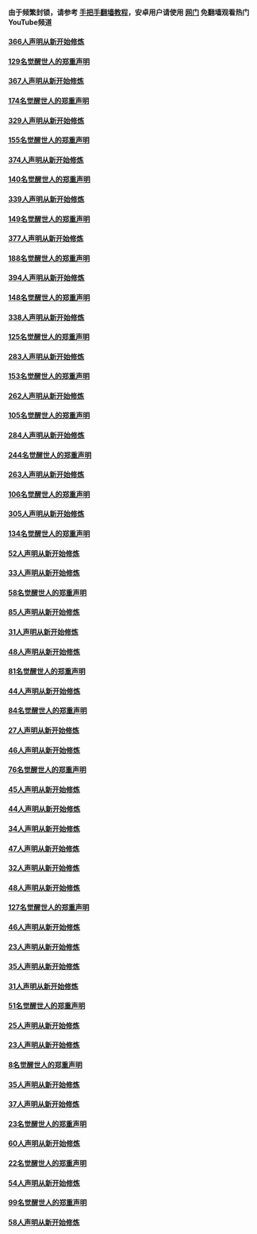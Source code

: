 #### 由于频繁封锁，请参考 [手把手翻墙教程](https://github.com/gfw-breaker/guides/wiki/)，安卓用户请使用 [网门](https://github.com/gfw-breaker/nogfw/blob/master/dl.md?t=06102101) 免翻墙观看热门YouTube频道 

#### [366人声明从新开始修炼](../pages/91/426737.md?t=06102101) 

#### [129名觉醒世人的郑重声明](../pages/91/426736.md?t=06102101) 

#### [367人声明从新开始修炼](../pages/91/426421.md?t=06102101) 

#### [174名觉醒世人的郑重声明](../pages/91/426420.md?t=06102101) 

#### [329人声明从新开始修炼](../pages/91/426139.md?t=06102101) 

#### [155名觉醒世人的郑重声明](../pages/91/426138.md?t=06102101) 

#### [374人声明从新开始修炼](../pages/91/425811.md?t=06102101) 

#### [140名觉醒世人的郑重声明](../pages/91/425810.md?t=06102101) 

#### [339人声明从新开始修炼](../pages/91/425690.md?t=06102101) 

#### [149名觉醒世人的郑重声明](../pages/91/425689.md?t=06102101) 

#### [377人声明从新开始修炼](../pages/91/424867.md?t=06102101) 

#### [188名觉醒世人的郑重声明](../pages/91/424866.md?t=06102101) 

#### [394人声明从新开始修炼](../pages/91/423914.md?t=06102101) 

#### [148名觉醒世人的郑重声明](../pages/91/423913.md?t=06102101) 

#### [338人声明从新开始修炼](../pages/91/423540.md?t=06102101) 

#### [125名觉醒世人的郑重声明](../pages/91/423539.md?t=06102101) 

#### [283人声明从新开始修炼](../pages/91/423296.md?t=06102101) 

#### [153名觉醒世人的郑重声明](../pages/91/423295.md?t=06102101) 

#### [262人声明从新开始修炼](../pages/91/423004.md?t=06102101) 

#### [105名觉醒世人的郑重声明](../pages/91/423003.md?t=06102101) 

#### [284人声明从新开始修炼](../pages/91/422707.md?t=06102101) 

#### [244名觉醒世人的郑重声明](../pages/91/422706.md?t=06102101) 

#### [263人声明从新开始修炼](../pages/91/422553.md?t=06102101) 

#### [106名觉醒世人的郑重声明](../pages/91/422552.md?t=06102101) 

#### [305人声明从新开始修炼](../pages/91/422153.md?t=06102101) 

#### [134名觉醒世人的郑重声明](../pages/91/422152.md?t=06102101) 

#### [52人声明从新开始修炼](../pages/91/421846.md?t=06102101) 

#### [33人声明从新开始修炼](../pages/91/421804.md?t=06102101) 

#### [58名觉醒世人的郑重声明](../pages/91/421845.md?t=06102101) 

#### [85人声明从新开始修炼](../pages/91/421769.md?t=06102101) 

#### [31人声明从新开始修炼](../pages/91/421763.md?t=06102101) 

#### [48人声明从新开始修炼](../pages/91/421605.md?t=06102101) 

#### [81名觉醒世人的郑重声明](../pages/91/421656.md?t=06102101) 

#### [44人声明从新开始修炼](../pages/91/421544.md?t=06102101) 

#### [84名觉醒世人的郑重声明](../pages/91/421543.md?t=06102101) 

#### [27人声明从新开始修炼](../pages/91/421465.md?t=06102101) 

#### [46人声明从新开始修炼](../pages/91/421454.md?t=06102101) 

#### [76名觉醒世人的郑重声明](../pages/91/421453.md?t=06102101) 

#### [45人声明从新开始修炼](../pages/91/421452.md?t=06102101) 

#### [44人声明从新开始修炼](../pages/91/421422.md?t=06102101) 

#### [34人声明从新开始修炼](../pages/91/421322.md?t=06102101) 

#### [47人声明从新开始修炼](../pages/91/421264.md?t=06102101) 

#### [32人声明从新开始修炼](../pages/91/421225.md?t=06102101) 

#### [48人声明从新开始修炼](../pages/91/421202.md?t=06102101) 

#### [127名觉醒世人的郑重声明](../pages/91/421224.md?t=06102101) 

#### [46人声明从新开始修炼](../pages/91/421203.md?t=06102101) 

#### [23人声明从新开始修炼](../pages/91/421138.md?t=06102101) 

#### [35人声明从新开始修炼](../pages/91/421122.md?t=06102101) 

#### [31人声明从新开始修炼](../pages/91/421081.md?t=06102101) 

#### [51名觉醒世人的郑重声明](../pages/91/421080.md?t=06102101) 

#### [25人声明从新开始修炼](../pages/91/421020.md?t=06102101) 

#### [23人声明从新开始修炼](../pages/91/420884.md?t=06102101) 

#### [8名觉醒世人的郑重声明](../pages/91/420883.md?t=06102101) 

#### [35人声明从新开始修炼](../pages/91/420809.md?t=06102101) 

#### [37人声明从新开始修炼](../pages/91/420766.md?t=06102101) 

#### [23名觉醒世人的郑重声明](../pages/91/420765.md?t=06102101) 

#### [60人声明从新开始修炼](../pages/91/420727.md?t=06102101) 

#### [22名觉醒世人的郑重声明](../pages/91/420726.md?t=06102101) 

#### [54人声明从新开始修炼](../pages/91/420529.md?t=06102101) 

#### [99名觉醒世人的郑重声明](../pages/91/420528.md?t=06102101) 

#### [58人声明从新开始修炼](../pages/91/420198.md?t=06102101) 

